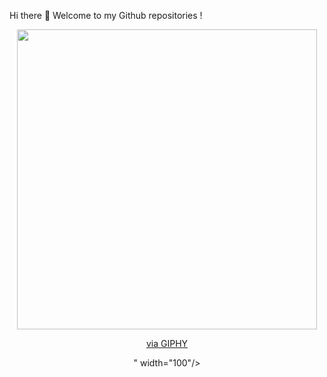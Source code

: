 Hi there 👋 Welcome to my Github repositories !


<div id="header" align="center">
  <img src="<iframe src="https://giphy.com/embed/7FrOU9tPbgAZtxV5mb" width="480" height="480" frameBorder="0" class="giphy-embed" allowFullScreen></iframe><p><a href="https://giphy.com/gifs/code-security-binary-7FrOU9tPbgAZtxV5mb">via GIPHY</a></p>" width="100"/>
</div>

<img src="https://komarev.com/ghpvc/?username=WernerRobberechts&style=flat-square&color=blue" alt=""/>

<!--
**WernerRobberechts/WernerRobberechts** is a ✨ _special_ ✨ repository because its `README.md` (this file) appears on your GitHub profile.

About me:

- 💬 Ask me about Azure and Virtual Desktop solutions on Azure
- 📫 How to reach me: See my Linkedin profile, drop me a message if you want !

See my blog website:

- 🔭 https://wernerrobberechts.github.io

Take a look at my repositories to see if you find something usefull and thanks for stopping by !
